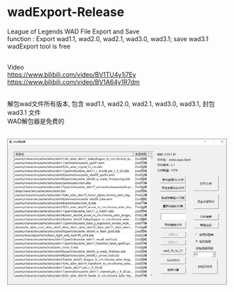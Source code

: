 # wadExport-Release
League of Legends WAD File Export and Save<br>
function : Export wad1.1, wad2.0, wad2.1, wad3.0, wad3.1; save wad3.1<br>
wadExport tool is free<br><br>

Video<br>
https://www.bilibili.com/video/BV1TU4y1j7Ey<br>
https://www.bilibili.com/video/BV1A64y1R7dm<br><br>

解包wad文件所有版本, 包含 wad1.1, wad2.0, wad2.1, wad3.0, wad3.1, 封包 wad3.1 文件<br>
WAD解包器是免费的<br><br>

![image](https://raw.githubusercontent.com/fish210/wadExport-Release/main/WAD%E8%A7%A3%E5%8C%85%E5%99%A83.png)<br>
